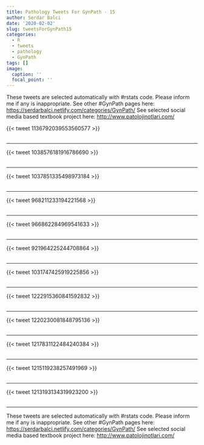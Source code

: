```yaml
---
title: Pathology Tweets For GynPath - 15
author: Serdar Balci
date: '2020-02-02'
slug: tweetsForGynPath15
categories:
  - R
  - tweets
  - pathology
  - GynPath
tags: []
image:
  caption: ''
  focal_point: ''
---
```



These tweets are selected automatically with #rstats code. Please inform me if any is inappropriate.
See other #GynPath pages here: https://serdarbalci.netlify.com/categories/GynPath/ 
See selected social media based textbook project here: http://www.patolojinotlari.com/

{{< tweet 1136792039553560577 >}}
<br>
<br>
<hr>
{{< tweet 1038576181916786690 >}}
<br>
<br>
<hr>
{{< tweet 1037851335498973184 >}}
<br>
<br>
<hr>
{{< tweet 968211233194221568 >}}
<br>
<br>
<hr>
{{< tweet 966862284969541633 >}}
<br>
<br>
<hr>
{{< tweet 921964225244708864 >}}
<br>
<br>
<hr>
{{< tweet 1031747425919225856 >}}
<br>
<br>
<hr>
{{< tweet 1222915360841592832 >}}
<br>
<br>
<hr>
{{< tweet 1220230081848795136 >}}
<br>
<br>
<hr>
{{< tweet 1217831122484240384 >}}
<br>
<br>
<hr>
{{< tweet 1215119238257491969 >}}
<br>
<br>
<hr>
{{< tweet 1213193134319923200 >}}
<br>
<br>
<hr>


These tweets are selected automatically with #rstats code. Please inform me if any is inappropriate.
See other #GynPath pages here: https://serdarbalci.netlify.com/categories/GynPath/ 
See selected social media based textbook project here: http://www.patolojinotlari.com/
